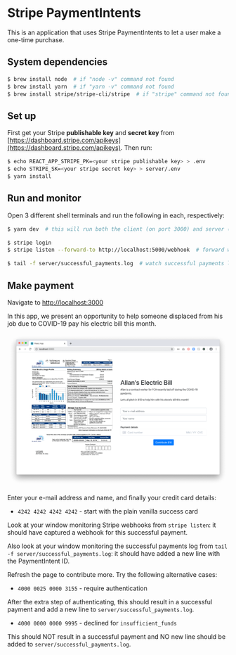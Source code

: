 # Stripe PaymentIntents

This is an application that uses Stripe PaymentIntents to let a user make a one-time purchase.

## System dependencies
```bash
$ brew install node  # if "node -v" command not found
$ brew install yarn  # if "yarn -v" command not found
$ brew install stripe/stripe-cli/stripe  # if "stripe" command not found
```

## Set up
First get your Stripe **publishable key** and **secret key** from [https://dashboard.stripe.com/apikeys](https://dashboard.stripe.com/apikeys). Then run:
```bash
$ echo REACT_APP_STRIPE_PK=<your stripe publishable key> > .env
$ echo STRIPE_SK=<your stripe secret key> > server/.env
$ yarn install
```

## Run and monitor
Open 3 different shell terminals and run the following in each, respectively:

```bash
$ yarn dev  # this will run both the client (on port 3000) and server (on port 5000)
```

```bash
$ stripe login
$ stripe listen --forward-to http://localhost:5000/webhook  # forward webhooks from Stripe
```

```bash
$ tail -f server/successful_payments.log  # watch successful payments log
```

## Make payment

Navigate to [http://localhost:3000](http://localhost:3000)

In this app, we present an opportunity to help someone displaced from his job due to COVID-19 pay his electric bill this month.

![The contribution page](img/page.png)

Enter your e-mail address and name, and finally your credit card details:
* `4242 4242 4242 4242` - start with the plain vanilla success card

Look at your window monitoring Stripe webhooks from `stripe listen`: it should have captured a webhook for this successful payment.

Also look at your window monitoring the successful payments log from `tail -f server/successful_payments.log`: it should have added a new line with the PaymentIntent ID.

Refresh the page to contribute more. Try the following alternative cases:

* `4000 0025 0000 3155` - require authentication

After the extra step of authenticating, this should result in a successful payment and add a new line to `server/successful_payments.log`.

* `4000 0000 0000 9995` - declined for `insufficient_funds`

This should NOT result in a successful payment and NO new line should be added to `server/successful_payments.log`.
